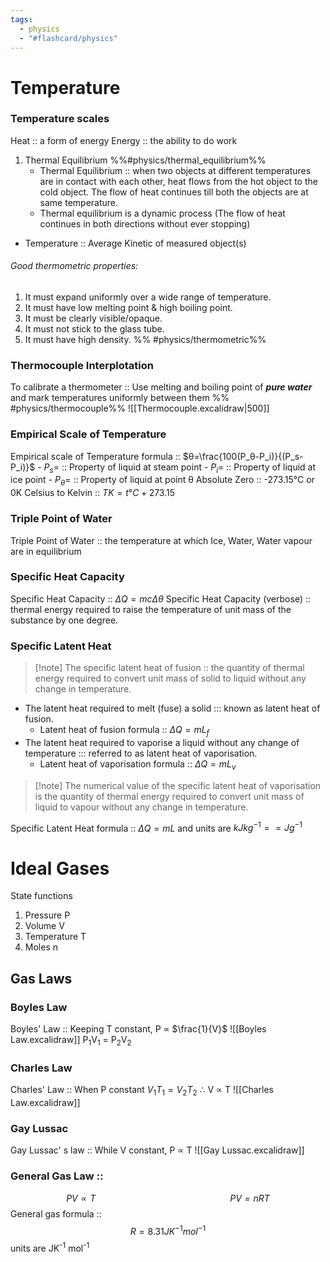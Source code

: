```yaml
---
tags:
  - physics
  - "#flashcard/physics"
---
```

# Temperature
### Temperature scales
Heat :: a form of energy 
Energy :: the ability to do work 
1.  Thermal Equilibrium %%#physics/thermal_equilibrium%%
	- Thermal Equilibrium :: when two objects at different temperatures are in contact with each other, heat flows from the hot object to the cold object. The flow of heat continues till both the objects are at same temperature. 
	- Thermal equilibrium is a dynamic process (The flow of heat continues in both directions without ever stopping)
- Temperature :: Average Kinetic of measured object(s) 
###### Good thermometric properties:
 1. It must expand uniformly over a wide range of temperature.
2. It must have low melting point & high boiling point.
3. It must be clearly visible/opaque.
4. It must not stick to the glass tube.
5. It must have high density.
%% #physics/thermometric%%
### Thermocouple Interplotation

To calibrate a thermometer :: Use melting and boiling point of ***pure water*** and mark temperatures uniformly between them %% #physics/thermocouple%% 
![[Thermocouple.excalidraw|500]]

### Empirical Scale of Temperature 
Empirical scale of Temperature formula :: $θ=\frac{100(P_θ-P_i)}{(P_s-P_i)}$
	- $P_s=$ :: Property of liquid at steam point
	- $P_i =$ :: Property of liquid at ice point
	- $P_θ =$ :: Property of liquid at point θ
Absolute Zero :: -273.15°C or 0K 
Celsius to Kelvin :: $TK = t°C + 273.15$ 
### Triple Point of Water
Triple Point of Water :: the temperature at which Ice, Water, Water vapour are in equilibrium 
### Specific Heat Capacity 
Specific Heat Capacity :: $\Delta Q = mc\Delta \theta$
Specific Heat Capacity (verbose) :: thermal energy required to raise the temperature of unit mass of the substance by one degree.
### Specific Latent Heat
>[!note] The specific latent heat of fusion :: the quantity of thermal energy required to convert unit mass of solid to liquid without any change in temperature.
- The latent heat required to melt (fuse) a solid ::: known as latent heat of fusion.
	- Latent heat of fusion formula :: $\Delta Q = mL_f$
- The latent heat required to vaporise a liquid without any change of temperature ::: referred to as latent heat of vaporisation.
	- Latent heat of vaporisation formula :: $\Delta Q = mL_v$
>[!note] The numerical value of the specific latent heat of vaporisation is the quantity of thermal energy required to convert unit mass of liquid to vapour without any change in temperature.

Specific Latent Heat formula :: $\Delta Q = mL$ and units are $kJkg^{-1} == Jg^{-1}$
# Ideal Gases
State functions
1. Pressure P
2. Volume V
3. Temperature T
4. Moles n

## Gas Laws
### Boyles Law
Boyles' Law :: Keeping T constant, P ∝ $\frac{1}{V}$
![[Boyles Law.excalidraw]]
P<sub>1</sub>V<sub>1</sub> = P<sub>2</sub>V<sub>2</sub>

### Charles Law
Charles' Law :: When P constant $V_1T_1 = V_2T_2$ $\therefore$ V ∝ T
![[Charles Law.excalidraw]]

### Gay Lussac
Gay Lussac' s law :: While V constant, P ∝ T
![[Gay Lussac.excalidraw]]

### General Gas Law :: 

$$PV ∝ T  \quad \quad \quad \quad\quad\quad\quad\quad\quad\quad\quad\quad\quad    PV = nRT       $$
General gas formula :: $$R = 8.31JK^{-1} mol^{-1}$$
units are JK<sup>-1</sup> mol<sup>-1</sup> 

